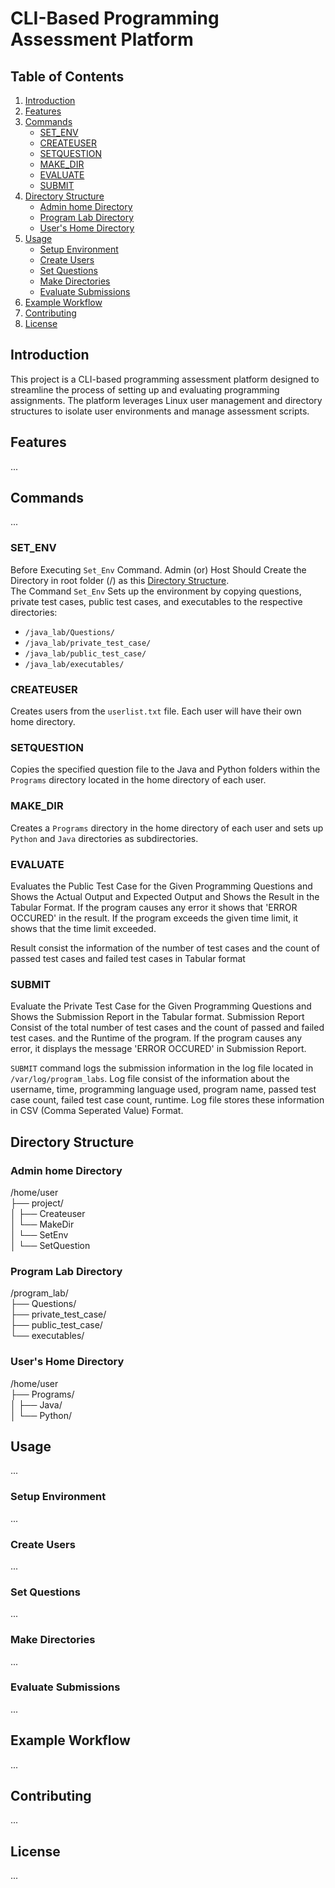 # CLI-Based Programming Assessment Platform

## Table of Contents
1. [Introduction](#introduction)
2. [Features](#features)
3. [Commands](#commands)
   - [SET_ENV](#set_env)
   - [CREATEUSER](#createuser)
   - [SETQUESTION](#setquestion)
   - [MAKE_DIR](#make_dir)
   - [EVALUATE](#evaluate)
   - [SUBMIT](#submit)
4. [Directory Structure](#directory-structure)
   - [Admin home Directory](#admin-home-directory)
   - [Program Lab Directory](#program-lab-directory)
   - [User's Home Directory](#users-home-directory)
5. [Usage](#usage)
   - [Setup Environment](#setup-environment)
   - [Create Users](#create-users)
   - [Set Questions](#set-questions)
   - [Make Directories](#make-directories)
   - [Evaluate Submissions](#evaluate-submissions)
6. [Example Workflow](#example-workflow)
7. [Contributing](#contributing)
8. [License](#license)

## Introduction
This project is a CLI-based programming assessment platform designed to streamline the process of setting up and evaluating programming assignments. The platform leverages Linux user management and directory structures to isolate user environments and manage assessment scripts.

## Features
...

## Commands
...

### SET_ENV
Before Executing `Set_Env` Command. Admin (or) Host Should Create the Directory in root folder (/) as this [Directory Structure](#program-lab-directory).<br>
The Command `Set_Env` Sets up the environment by copying questions, private test cases, public test cases, and executables to the respective directories:
- `/java_lab/Questions/`
- `/java_lab/private_test_case/`
- `/java_lab/public_test_case/`
- `/java_lab/executables/`


### CREATEUSER
Creates users from the `userlist.txt` file. Each user will have their own home directory.

### SETQUESTION
Copies the specified question file to the Java and Python folders within the `Programs` directory located in the home directory of each user.

### MAKE_DIR
Creates a `Programs` directory in the home directory of each user and sets up `Python` and `Java` directories as subdirectories.

### EVALUATE
Evaluates the Public Test Case for the Given Programming Questions and Shows the Actual Output and Expected Output and Shows the Result in the Tabular Format. If the program causes any error it shows that 'ERROR OCCURED' in the result. If the program exceeds the given time limit, it
shows that the time limit exceeded.

Result consist the information of the number of test cases and the count of passed test cases and failed test cases in Tabular format 

### SUBMIT
Evaluate the Private Test Case for the Given Programming Questions and Shows the Submission Report in the Tabular format. Submission Report Consist of the total number of test cases and the count of passed and failed test cases.
and the Runtime of the program. If the program causes any error, it displays the message 'ERROR OCCURED' in Submission Report.

`SUBMIT` command logs the submission information in the log file located in `/var/log/program_labs`. Log file consist of the information about the username, time, programming language used, program name, passed test case count, failed test case count, runtime. Log file stores these information in CSV (Comma Seperated Value) Format.

## Directory Structure
### Admin home Directory
/home/user<br>
├── project/ <br>
│ ├── Createuser<br>
│ └── MakeDir<br>
│ └── SetEnv<br>
│ └── SetQuestion<br>

### Program Lab Directory
/program_lab/<br>
├── Questions/<br>
├── private_test_case/<br>
├── public_test_case/<br>
└── executables/


### User's Home Directory
/home/user<br>
├── Programs/ <br>
│ ├── Java/<br>
│ └── Python/<br>


## Usage
...

### Setup Environment
...

### Create Users
...

### Set Questions
...

### Make Directories
...

### Evaluate Submissions
...

## Example Workflow
...

## Contributing
...

## License
...
